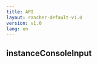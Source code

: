 ```yaml
---
title: API
layout: rancher-default-v1.0
version: v1.0
lang: en
---
```


## instanceConsoleInput






